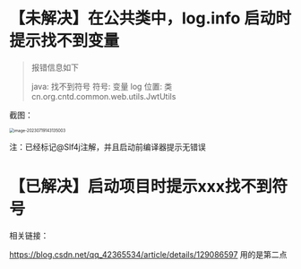 # 【未解决】在公共类中，log.info 启动时提示找不到变量

> 报错信息如下
>
> java: 找不到符号
>   符号:   变量 log
>   位置: 类 cn.org.cntd.common.web.utils.JwtUtils

截图：

<img src="https://raw.githubusercontent.com/konglquan/imgs/main/images/image-20230719143135003.png" alt="image-20230719143135003" style="zoom:50%;" />

注：已经标记@Slf4j注解，并且启动前编译器提示无错误

# 【已解决】启动项目时提示xxx找不到符号

相关链接：

https://blog.csdn.net/qq_42365534/article/details/129086597		用的是第二点
